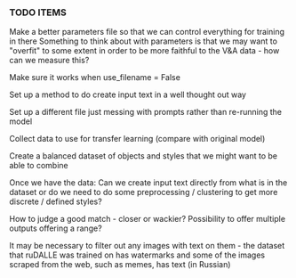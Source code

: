 ### TODO ITEMS


Make a better parameters file so that we can control everything for training in there
Something to think about with parameters is that we may want to "overfit" to some extent in order to be more faithful to the V&A data - how can we measure this? 

Make sure it works when use_filename = False

Set up a method to do create input text in a well thought out way

Set up a different file just messing with prompts rather than re-running the model

Collect data to use for transfer learning (compare with original model)

Create a balanced dataset of objects and styles that we might want to be able to combine

Once we have the data:
Can we create input text directly from what is in the dataset or do we need to do some preprocessing / clustering to get more discrete / defined styles?

How to judge a good match - closer or wackier? Possibility to offer multiple outputs offering a range?

It may be necessary to filter out any images with text on them - the dataset that ruDALLE was trained on has watermarks and some of the images scraped from the web, such as memes, has text (in Russian)